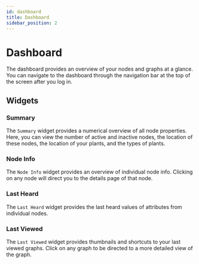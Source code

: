 ```yaml
---
id: dashboard
title: Dashboard
sidebar_position: 2
---
```


# Dashboard

The dashboard provides an overview of your nodes and graphs at a glance. You can navigate to the dashboard through the navigation bar at the top of the screen after you log in.

## Widgets

### Summary

The `Summary` widget provides a numerical overview of all node properties. Here, you can view the number of active and inactive nodes, the location of these nodes, the location of your plants, and the types of plants. 
 
### Node Info

The `Node Info` widget provides an overview of individual node info. Clicking on any node will direct you to the details page of that node. 

### Last Heard

The `Last Heard` widget provides the last heard values of attributes from individual nodes. 

### Last Viewed

The `Last Viewed` widget provides thumbnails and shortcuts to your last viewed graphs. Click on any graph to be directed to a more detailed view of the graph.


